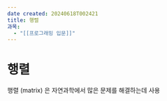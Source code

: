 ```yaml
---
date created: 20240618T002421
title: 행렬
과목:
  - "[[프로그래밍 입문]]"
---
```


# 행렬

행렬 (matrix) 은 자연과학에서 많은 문제를 해결하는데 사용
